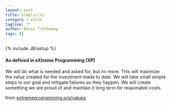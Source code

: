 ```yaml
---
layout: post
title: Simplicity
category : Value
tagline: ""
author: Kevin Trethewey
tags: []
---
```

{% include JB/setup %}

#### As defined in eXtreme Programming (XP)
We will do what is needed and asked for, but no more. This will maximize the value created for the investment made to date. We will take small simple steps to our goal and mitigate failures as they happen. We will create something we are proud of and maintain it long term for reasonable costs. 

from [extremeprogramming.org/values](http://www.extremeprogramming.org/values.html)
